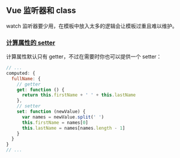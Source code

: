 ## Vue 监听器和 class

watch 监听器要少用，在模板中放入太多的逻辑会让模板过重且难以维护。

### [计算属性的 setter](https://cn.vuejs.org/v2/guide/computed.html#计算属性的-setter)

计算属性默认只有 getter，不过在需要时你也可以提供一个 setter：

```javascript
// ...
computed: {
  fullName: {
    // getter
    get: function () {
      return this.firstName + ' ' + this.lastName
    },
    // setter
    set: function (newValue) {
      var names = newValue.split(' ')
      this.firstName = names[0]
      this.lastName = names[names.length - 1]
    }
  }
}
// ...
```